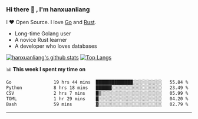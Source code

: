 ### Hi there 👋 , I'm hanxuanliang

<!--
**hanxuanliang/hanxuanliang** is a ✨ _special_ ✨ repository because its `README.md` (this file) appears on your GitHub profile.

Here are some ideas to get you started:

- 🔭 I’m currently working on ...
- 🌱 I’m currently learning ...
- 👯 I’m looking to collaborate on ...
- 🤔 I’m looking for help with ...
- 💬 Ask me about ...
- 📫 How to reach me: ...
- 😄 Pronouns: ...
- ⚡ Fun fact: ...
-->
I ❤ Open Source. I love [Go](https://golang.org) and [Rust](https://www.rust-lang.org/zh-CN/).

* Long-time Golang user
* A novice Rust learner
* A developer who loves databases

[![hanxuanliang's github stats](https://github-readme-stats.vercel.app/api/top-langs/?username=hanxuanliang&hide=html)](https://github.com/anuraghazra/github-readme-stats)
[![Top Langs](https://github-readme-stats.vercel.app/api?username=hanxuanliang&show_icons=true&count_private=true&line_height=40)](https://github.com/anuraghazra/github-readme-stats)

📊 **This week I spent my time on**
<!--START_SECTION:waka-->

```txt
Go                19 hrs 44 mins  ██████████████░░░░░░░░░░░   55.84 %
Python            8 hrs 18 mins   ██████░░░░░░░░░░░░░░░░░░░   23.49 %
CSV               2 hrs 7 mins    █▒░░░░░░░░░░░░░░░░░░░░░░░   05.99 %
TOML              1 hr 29 mins    █░░░░░░░░░░░░░░░░░░░░░░░░   04.20 %
Bash              59 mins         ▓░░░░░░░░░░░░░░░░░░░░░░░░   02.79 %
```

<!--END_SECTION:waka-->

***
